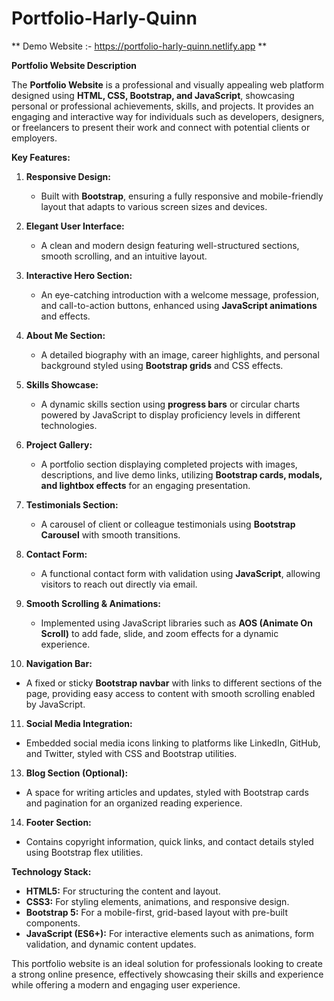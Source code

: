# Portfolio-Harly-Quinn

**  Demo Website :- https://portfolio-harly-quinn.netlify.app **

**Portfolio Website Description**  

The **Portfolio Website** is a professional and visually appealing web platform designed using **HTML, CSS, Bootstrap, and JavaScript**, showcasing personal or professional achievements, skills, and projects. It provides an engaging and interactive way for individuals such as developers, designers, or freelancers to present their work and connect with potential clients or employers.  

**Key Features:**  

1. **Responsive Design:**  
   - Built with **Bootstrap**, ensuring a fully responsive and mobile-friendly layout that adapts to various screen sizes and devices.  

2. **Elegant User Interface:**  
   - A clean and modern design featuring well-structured sections, smooth scrolling, and an intuitive layout.  

3. **Interactive Hero Section:**  
   - An eye-catching introduction with a welcome message, profession, and call-to-action buttons, enhanced using **JavaScript animations** and effects.  

4. **About Me Section:**  
   - A detailed biography with an image, career highlights, and personal background styled using **Bootstrap grids** and CSS effects.  

5. **Skills Showcase:**  
   - A dynamic skills section using **progress bars** or circular charts powered by JavaScript to display proficiency levels in different technologies.  

6. **Project Gallery:**  
   - A portfolio section displaying completed projects with images, descriptions, and live demo links, utilizing **Bootstrap cards, modals, and lightbox effects** for an engaging presentation.  

7. **Testimonials Section:**  
   - A carousel of client or colleague testimonials using **Bootstrap Carousel** with smooth transitions.  

8. **Contact Form:**  
   - A functional contact form with validation using **JavaScript**, allowing visitors to reach out directly via email.  

9. **Smooth Scrolling & Animations:**  
   - Implemented using JavaScript libraries such as **AOS (Animate On Scroll)** to add fade, slide, and zoom effects for a dynamic experience.  

10. **Navigation Bar:**  
   - A fixed or sticky **Bootstrap navbar** with links to different sections of the page, providing easy access to content with smooth scrolling enabled by JavaScript.  

11. **Social Media Integration:**  
   - Embedded social media icons linking to platforms like LinkedIn, GitHub, and Twitter, styled with CSS and Bootstrap utilities.  

13. **Blog Section (Optional):**  
   - A space for writing articles and updates, styled with Bootstrap cards and pagination for an organized reading experience.  

14. **Footer Section:**  
   - Contains copyright information, quick links, and contact details styled using Bootstrap flex utilities.  

**Technology Stack:**  
- **HTML5:** For structuring the content and layout.  
- **CSS3:** For styling elements, animations, and responsive design.  
- **Bootstrap 5:** For a mobile-first, grid-based layout with pre-built components.  
- **JavaScript (ES6+):** For interactive elements such as animations, form validation, and dynamic content updates.  

This portfolio website is an ideal solution for professionals looking to create a strong online presence, effectively showcasing their skills and experience while offering a modern and engaging user experience.
